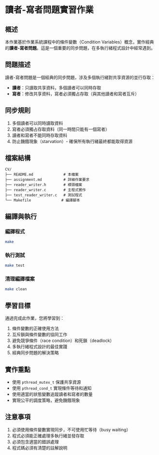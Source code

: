 # 讀者-寫者問題實習作業

## 概述

本作業基於作業系統課程中的條件變數（Condition Variables）概念，實作經典的**讀者-寫者問題**。這是一個重要的同步問題，在多執行緒程式設計中經常遇到。

## 問題描述

讀者-寫者問題是一個經典的同步問題，涉及多個執行緒對共享資源的並行存取：

- **讀者**：只讀取共享資料，多個讀者可以同時存取
- **寫者**：修改共享資料，寫者必須獨占存取（與其他讀者和寫者互斥）

## 同步規則

1. 多個讀者可以同時讀取資料
2. 寫者必須獨占存取資料（同一時間只能有一個寫者）
3. 讀者和寫者不能同時存取資料
4. 防止饑餓現象（starvation）- 確保所有執行緒最終都能取得資源

## 檔案結構

```
CV/
├── README.md              # 本檔案
├── assignment.md          # 詳細作業要求
├── reader_writer.h        # 標頭檔案
├── reader_writer.c        # 主程式實作
├── test_reader_writer.c   # 測試程式
└── Makefile              # 編譯腳本
```

## 編譯與執行

### 編譯程式
```bash
make
```

### 執行測試
```bash
make test
```

### 清理編譯檔案
```bash
make clean
```

## 學習目標

通過完成此作業，您將學習到：

1. 條件變數的正確使用方法
2. 互斥鎖與條件變數的協同工作
3. 避免競爭條件（race condition）和死鎖（deadlock）
4. 多執行緒程式設計的最佳實踐
5. 經典同步問題的解決策略

## 實作重點

- 使用 `pthread_mutex_t` 保護共享資源
- 使用 `pthread_cond_t` 實現條件等待和通知
- 使用適當的狀態變數追蹤讀者和寫者的數量
- 實現公平的調度策略，避免饑餓現象

## 注意事項

1. 必須使用條件變數實現同步，不可使用忙等待（busy waiting）
2. 程式必須能正確處理多執行緒並發存取
3. 必須包含適當的錯誤處理
4. 程式碼必須有清楚的註解說明
